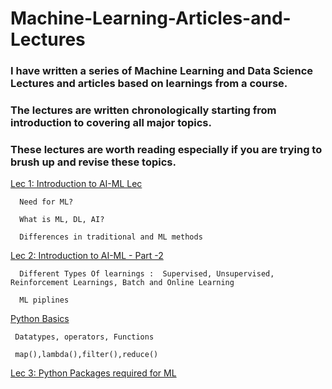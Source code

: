 # Machine-Learning-Articles-and-Lectures
### I have written a series of Machine Learning and Data Science Lectures and articles based on learnings from a course.
### The lectures are written chronologically starting from introduction to covering all major topics.
### These lectures are worth reading especially if you are trying to brush up and revise these topics.

[Lec 1: Introduction to AI-ML Lec](https://github.com/vaishnavipatil29/Machine-Learning-Articles-and-Lectures/blob/master/Day%201-%20Intro%20to%20AI-ML.pdf)
      
      Need for ML?
      
      What is ML, DL, AI?
      
      Differences in traditional and ML methods
[Lec 2: Introduction to AI-ML - Part -2](https://github.com/vaishnavipatil29/Machine-Learning-Articles-and-Lectures/blob/master/Lec%20-2-Intro%20to%20AI-ML%20Part%202.pdf)

      Different Types Of learnings :  Supervised, Unsupervised, Reinforcement Learnings, Batch and Online Learning
     
      ML piplines

[Python Basics](https://github.com/vaishnavipatil29/Machine-Learning-Articles-and-Lectures/blob/master/Python%20Basics.ipynb)

     Datatypes, operators, Functions
    
     map(),lambda(),filter(),reduce()

[Lec 3: Python Packages required for ML](https://github.com/vaishnavipatil29/Machine-Learning-Articles-and-Lectures/blob/master/Lec%20-3%20-Python%20Packages.pdf)

     
    
    
